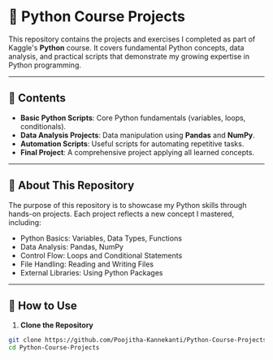 # 🐍 Python Course Projects

This repository contains the projects and exercises I completed as part of Kaggle's **Python** course. It covers fundamental Python concepts, data analysis, and practical scripts that demonstrate my growing expertise in Python programming.

---

## 📂 Contents

- **Basic Python Scripts**: Core Python fundamentals (variables, loops, conditionals).  
- **Data Analysis Projects**: Data manipulation using **Pandas** and **NumPy**.  
- **Automation Scripts**: Useful scripts for automating repetitive tasks.  
- **Final Project**: A comprehensive project applying all learned concepts.

---

## 🚀 About This Repository

The purpose of this repository is to showcase my Python skills through hands-on projects. Each project reflects a new concept I mastered, including:

- Python Basics: Variables, Data Types, Functions
- Data Analysis: Pandas, NumPy
- Control Flow: Loops and Conditional Statements
- File Handling: Reading and Writing Files
- External Libraries: Using Python Packages

---

## 📌 How to Use

1. **Clone the Repository**  
```bash
git clone https://github.com/Poojitha-Kannekanti/Python-Course-Projects.git
cd Python-Course-Projects
